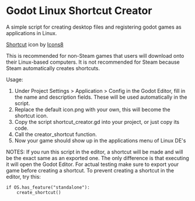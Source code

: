 # Godot Linux Shortcut Creator
 A simple script for creating desktop files and registering godot games as applications in Linux.
 
 <a target="_blank" href="https://icons8.com/icon/83740/shortcut">Shortcut</a> icon by <a target="_blank" href="https://icons8.com">Icons8</a>
 
 This is recommended for non-Steam games that users will download onto their Linux-based computers. It is not recommended for Steam because Steam automatically creates shortcuts.

Usage:
1. Under Project Settings > Application > Config in the Godot Editor, fill in the name and description fields. These will be used automatically in the script.
2. Replace the default icon.png with your own, this will become the shortcut icon.
3. Copy the script shortcut_creator.gd into your project, or just copy its code.
4. Call the creator_shortcut function.
5. Now your game should show up in the applications menu of Linux DE's

NOTES:
If you run this script in the editor, a shortcut will be made and will be the exact same as an exported one. The only difference is that executing it will open the Godot Editor. For actual testing make sure to export your game before creating a shortcut. To prevent creating a shortcut in the editor, try this:

	if OS.has_feature("standalone"):
		create_shortcut()

